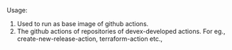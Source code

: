 Usage:
1. Used to run as base image of github actions.
2. The github actions of repositories of devex-developed actions. For eg., create-new-release-action, terraform-action etc.,
